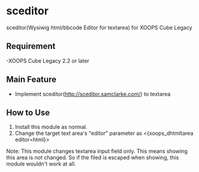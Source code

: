 sceditor
========

sceditor(Wysiwig html/bbcode Editor for textarea) for XOOPS Cube Legacy

## Requirement
-XOOPS Cube Legacy 2.2 or later

## Main Feature
- Implement sceditor(http://sceditor.samclarke.com/) to textarea

## How to Use
1) Install this module as normal.
2) Change the target text area's "editor" parameter as <{xoops_dhtmltarea editor=html}>

Note: This module changes textarea input field only. This means showing this area is not changed. So if the filed is escaped when showing, this module wouldn't work at all.
